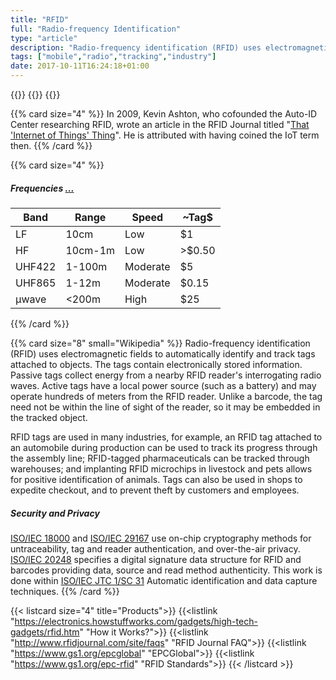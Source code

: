 ```yaml
---
title: "RFID"
full: "Radio-frequency Identification"
type: "article"
description: "Radio-frequency identification (RFID) uses electromagnetic fields to automatically identify and track tags, containing electronically stored information, attached to objects. There are passive and active tags."
tags: ["mobile","radio","tracking","industry"]
date: 2017-10-11T16:24:18+01:00
---
```


{{<card size="4" small="Wikipedia" style="info">}}
{{<description>}}
{{</card>}}

{{% card size="4" %}}
In 2009, Kevin Ashton, who cofounded the Auto-ID Center researching RFID, wrote an article in the RFID Journal titled "[That 'Internet of Things' Thing](http://www.rfidjournal.com/articles/view?4986)". He is attributed with having coined the IoT term then.
{{% /card %}}

{{% card size="4" %}}
##### Frequencies  [...](https://en.wikipedia.org/wiki/Radio-frequency_identification#Frequencies)
| Band      | Range           | Speed      | ~Tag$     |
|---        |---            |---        |---        |
| LF       | 10cm	       | Low     | $1     |
| HF       | 10cm-1m       | Low      | >$0.50     |
| UHF422       | 1-100m        | Moderate     | $5    |
| UHF865     | 1-12m        | Moderate    | $0.15     |
| μwave     | <200m        | High    | $25     |
{{% /card %}}

{{% card size="8" small="Wikipedia" %}}
Radio-frequency identification (RFID) uses electromagnetic fields to automatically identify and track tags attached to objects. The tags contain electronically stored information. Passive tags collect energy from a nearby RFID reader's interrogating radio waves. Active tags have a local power source (such as a battery) and may operate hundreds of meters from the RFID reader. Unlike a barcode, the tag need not be within the line of sight of the reader, so it may be embedded in the tracked object. 

RFID tags are used in many industries, for example, an RFID tag attached to an automobile during production can be used to track its progress through the assembly line; RFID-tagged pharmaceuticals can be tracked through warehouses; and implanting RFID microchips in livestock and pets allows for positive identification of animals. Tags can also be used in shops to expedite checkout, and to prevent theft by customers and employees.

##### Security and Privacy
[ISO/IEC 18000](https://www.iso.org/standard/46149.html) and [ISO/IEC 29167](https://www.iso.org/standard/55847.html) use on-chip cryptography methods for untraceability, tag and reader authentication, and over-the-air privacy. [ISO/IEC 20248](https://www.iso.org/standard/67412.html) specifies a digital signature data structure for RFID and barcodes providing data, source and read method authenticity. This work is done within [ISO/IEC JTC 1/SC 31](https://www.iso.org/committee/45332.html) Automatic identification and data capture techniques. 
{{% /card %}}

{{< listcard size="4" title="Products">}}
    {{<listlink "https://electronics.howstuffworks.com/gadgets/high-tech-gadgets/rfid.htm" "How it Works?">}}
    {{<listlink "http://www.rfidjournal.com/site/faqs" "RFID Journal FAQ">}}
    {{<listlink "https://www.gs1.org/epcglobal" "EPCGlobal">}}
    {{<listlink "https://www.gs1.org/epc-rfid" "RFID Standards">}}
{{< /listcard >}}